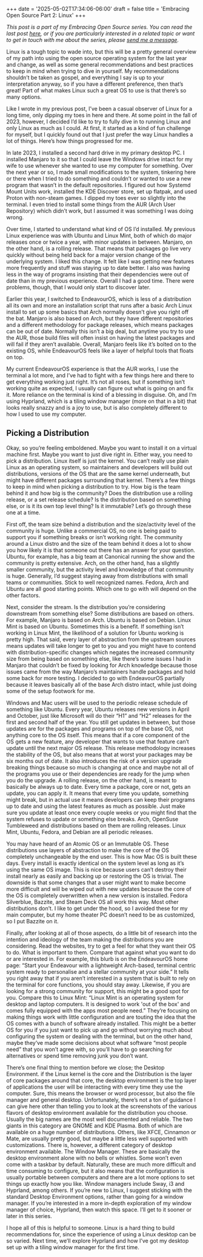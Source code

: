 +++
date = '2025-05-02T17:34:06-06:00'
draft = false
title = 'Embracing Open Source Part 2: Linux'
+++

*This post is a part of my Embracing Open Source series. You can read the last post [here](posts/2025-04-30-EOS1.html), or if you are particularly interested in a related topic or want to get in touch with me about the series, please [send me a message](/pages/contact).*

Linux is a tough topic to wade into, but this will be a pretty general overview of my path into using the open source operating system for the last year and change, as well as some general recommendations and best practices to keep in mind when trying to dive in yourself. My recommendations shouldn’t be taken as gospel, and everything I say is up to your interpretation anyway, so if you have a different preference, then that’s great! Part of what makes Linux such a great OS to use is that there’s so many options.

Like I wrote in my previous post, I’ve been a casual observer of Linux for a long time, only dipping my toes in here and there. At some point in the fall of 2023, however, I decided I’d like to try to fully dive in to running Linux and only Linux as much as I could. At first, it started as a kind of fun challenge for myself, but I quickly found out that I just prefer the way Linux handles a lot of things. Here’s how things progressed for me.

In late 2023, I installed a second hard drive in my primary desktop PC. I installed Manjaro to it so that I could leave the Windows drive intact for my wife to use whenever she wanted to use my computer for something. Over the next year or so, I made small modifications to the system, tinkering here or there when I tried to do something and couldn’t or wanted to use a new program that wasn’t in the default repositories. I figured out how Systemd Mount Units work, installed the KDE Discover store, set up flatpak, and used Proton with non-steam games. I dipped my toes ever so slightly into the terminal. I even tried to install some things from the AUR (Arch User Repository) which didn’t work, but I assumed it was something I was doing wrong.

Over time, I started to understand what kind of OS I’d installed. My previous Linux experience was with Ubuntu and Linux Mint, both of which do major releases once or twice a year, with minor updates in between. Manjaro, on the other hand, is a rolling release. That means that packages go live very quickly without being held back for a major version change of the underlying system. I liked this change. It felt like I was getting new features more frequently and stuff was staying up to date better. I also was having less in the way of programs insisting that their dependencies were out of date than in my previous experience. Overall I had a good time. There were problems, though, that I would only start to discover later.

Earlier this year, I switched to EndeavourOS, which is less of a distribution all its own and more an installation script that runs after a basic Arch Linux install to set up some basics that Arch normally doesn’t give you right off the bat. Manjaro is also based on Arch, but they have different repositories and a different methodology for package releases, which means packages can be out of date. Normally this isn’t a big deal, but anytime you try to use the AUR, those build files will often insist on having the latest packages and will fail if they aren’t available. Overall, Manjaro feels like it’s bolted on to the existing OS, while EndeavourOS feels like a layer of helpful tools that floats on top.

My current EndeavourOS experience is that the AUR works, I use the terminal a lot more, and I’ve had to fight with a few things here and there to get everything working just right. It’s not all roses, but if something isn’t working quite as expected, I usually can figure out what is going on and fix it. More reliance on the terminal is kind of a blessing in disguise. Oh, and I’m using Hyprland, which is a tiling window manager (more on that in a bit) that looks really snazzy and is a joy to use, but is also completely different to how I used to use my computer.

## Picking a Distribution

Okay, so you’re feeling emboldened. Maybe you want to install it on a virtual machine first. Maybe you want to just dive right in. Either way, you need to pick a distribution. Linux itself is just the kernel. You can’t really use plain Linux as an operating system, so maintainers and developers will build out distributions, versions of the OS that are the same kernel underneath, but might have different packages surrounding that kernel. There’s a few things to keep in mind when picking a distribution to try. How big is the team behind it and how big is the community? Does the distribution use a rolling release, or a set release schedule? Is the distribution based on something else, or is it its own top level thing? Is it immutable? Let’s go through these one at a time.

First off, the team size behind a distribution and the size/activity level of the community is huge. Unlike a commercial OS, no one is being paid to support you if something breaks or isn’t working right. The community around a Linux distro and the size of the team behind it does a lot to show you how likely it is that someone out there has an answer for your question. Ubuntu, for example, has a big team at Canonical running the show and the community is pretty extensive. Arch, on the other hand, has a slightly smaller community, but the activity level and knowledge of that community is huge. Generally, I’d suggest staying away from distributions with small teams or communities. Stick to well recognized names. Fedora, Arch and Ubuntu are all good starting points. Which one to go with will depend on the other factors.

Next, consider the stream. Is the distribution you’re considering downstream from something else? Some distributions are based on others. For example, Manjaro is based on Arch. Ubuntu is based on Debian. Linux Mint is based on Ubuntu. Sometimes this is a benefit. If something isn’t working in Linux Mint, the likelihood of a solution for Ubuntu working is pretty high. That said, every layer of abstraction from the upstream sources means updates will take longer to get to you and you might have to contend with distribution-specific changes which negates the increased community size from being based on something else, like there’s some issues I had in Manjaro that couldn’t be fixed by looking for Arch knowledge because those issues came from the way Manjaro’s maintainers handle packages and hold some back for more testing. I decided to go with EndeavourOS partially because it leaves basically all of the base Arch distro intact, while just doing some of the setup footwork for me.

Windows and Mac users will be used to the periodic release schedule of something like Ubuntu. Every year, Ubuntu releases new versions in April and October, just like Microsoft will do their “H1” and “H2” releases for the first and second half of the year. You still get updates in between, but those updates are for the packages and programs on top of the base OS, not anything core to the OS itself. This means that if a core component of the OS gets a new feature, any developer that wants to use that feature can’t update until the next major OS release. This release methodology increases the stability of the OS, but also means that at worst your packages may be six months out of date. It also introduces the risk of a version upgrade breaking things because so much is changing at once and maybe not all of the programs you use or their dependencies are ready for the jump when you do the upgrade. A rolling release, on the other hand, is meant to basically be always up to date. Every time a package, core or not, gets an update, you can apply it. It means that every time you update, something might break, but in actual use it means developers can keep their programs up to date and using the latest features as much as possible. Just make sure you update at least once every couple weeks or you might find that the system refuses to update or something else breaks. Arch, OpenSuse Tumbleweed and distributions based on them are rolling releases. Linux Mint, Ubuntu, Fedora, and Debian are all periodic releases.

You may have heard of an Atomic OS or an Immutable OS. These distributions use layers of abstraction to make the core of the OS completely unchangeable by the end user. This is how Mac OS is built these days. Every install is exactly identical on the system level as long as it’s using the same OS image. This is nice because users can’t destroy their install nearly as easily and backing up or restoring the OS is trivial. The downside is that some changes that a user might want to make become more difficult and will be wiped out with new updates because the core of the OS is completely overwritten when a new version is installed. Fedora Silverblue, Bazzite, and Steam Deck OS all work this way. Most other distributions don’t. I like to get under the hood, so I avoided these for my main computer, but my home theater PC doesn’t need to be as customized, so I put Bazzite on it.

Finally, after looking at all of those aspects, do a little bit of research into the intention and ideology of the team making the distributions you are considering. Read the websites, try to get a feel for what they want their OS to do. What is important to them. Compare that against what you want to do or are interested in. For example, this blurb is on the EndeavourOS home page: “Start your Endeavour with a lightweight Arch-based, terminal centric system ready to personalise and a stellar community at your side.”  It tells you right away that if you aren’t interested in a system that is built to rely on the terminal for core functions, you should stay away. Likewise, if you are looking for a strong community for support, this might be a good spot for you. Compare this to Linux Mint: “Linux Mint is an operating system for desktop and laptop computers. It is designed to work 'out of the box' and comes fully equipped with the apps most people need.” They’re focusing on making things work with little configuration and are touting the idea that the OS comes with a bunch of software already installed. This might be a better OS for you if you just want to pick up and go without worrying much about configuring the system or dealing with the terminal, but on the other hand, maybe they’ve made some decisions about what software “most people need” that you won’t agree with, so you’ll have to go searching for alternatives or spend time removing junk you don’t want.

There’s one final thing to mention before we close; the Desktop Environment. if the Linux kernel is the core and the Distribution is the layer of core packages around that core, the desktop environment is the top layer of applications the user will be interacting with every time they use the computer. Sure, this means the browser or word processor, but also the file manager and general desktop. Unfortunately, there’s not a ton of guidance I can give here other than telling you to look at the screenshots of the various flavors of desktop environment available for the distribution you choose. Usually the big names are the most well documented and reliable. The two giants in this category are GNOME and KDE Plasma. Both of which are available on a huge number of distributions. Others, like XFCE, Cinnamon or Mate, are usually pretty good, but maybe a little less well supported with customizations. There is, however, a different category of desktop environment available. The Window Manager. These are basically the desktop environment alone with no bells or whistles. Some won’t even come with a taskbar by default. Naturally, these are much more difficult and time consuming to configure, but it also means that the configuration is usually portable between computers and there are a lot more options to set things up exactly how you like. Window managers include Sway, i3 and Hyprland, among others. If you’re new to Linux, I suggest sticking with the standard Desktop Environment options, rather than going for a window manager. If you’re interested in a more in-depth exploration of my window manager of choice, Hyprland, then watch this space. I’ll get to it sooner or later in this series.

I hope all of this is helpful to someone. Linux is a hard thing to build recommendations for, since the experience of using a Linux desktop can be so varied. Next time, we’ll explore Hyprland and how I’ve got my desktop set up with a tiling window manager for the first time.